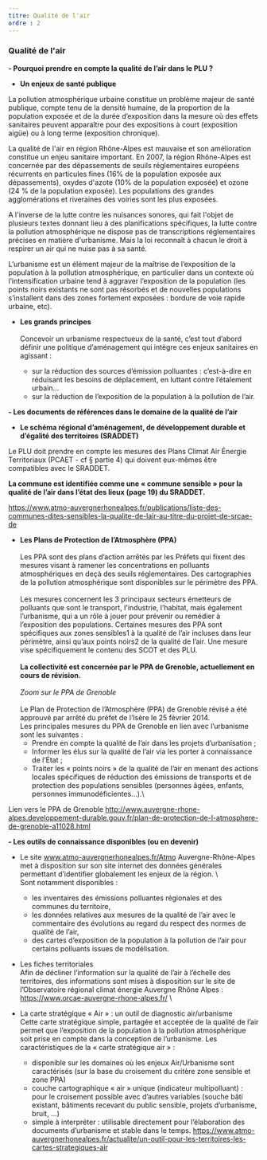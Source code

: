 ```yaml
---
titre: Qualité de l'air
ordre : 2
---
```

### Qualité de l'air

**- Pourquoi prendre en compte la qualité de l’air dans le PLU ?**

- **Un enjeux de santé publique**

La pollution atmosphérique urbaine constitue un problème majeur de santé publique, compte tenu de la densité humaine, de la proportion de la population exposée et de la durée d’exposition dans la mesure où des effets sanitaires peuvent apparaître pour des expositions à court (exposition aigüe) ou à long terme (exposition chronique).

La qualité de l'air en région Rhône-Alpes est mauvaise et son amélioration constitue un enjeu sanitaire important. En 2007, la région Rhône-Alpes est concernée par des dépassements de seuils réglementaires européens récurrents en particules fines (16% de la population exposée aux dépassements), oxydes d'azote (10% de la population exposée) et ozone (24 % de la population exposée). Les populations des grandes agglomérations et riveraines des voiries sont les plus exposées.

A l'inverse de la lutte contre les nuisances sonores, qui fait l'objet de plusieurs textes donnant lieu à des planifications spécifiques, la lutte contre la pollution atmosphérique ne dispose pas de transcriptions réglementaires précises en matière d'urbanisme. Mais la loi reconnaît à chacun le droit à respirer un air qui ne nuise pas à sa santé. 

L’urbanisme est un élément majeur de la maîtrise de l’exposition de la population à la pollution atmosphérique, en particulier dans un contexte où l’intensification urbaine tend à aggraver l’exposition de la population (les points noirs existants ne sont pas résorbés et de nouvelles populations s’installent dans des zones fortement exposées : bordure de voie rapide urbaine, etc).

- **Les grands principes**\
\
Concevoir un urbanisme respectueux de la santé, c’est tout d’abord définir une politique d’aménagement qui intègre ces enjeux sanitaires en agissant :
   
   - sur la réduction des sources d’émission polluantes : c’est-à-dire en réduisant les besoins de déplacement, en luttant contre l’étalement urbain...
   - sur la réduction de l’exposition de la population à la pollution de l’air.
          
**- Les documents de références dans le domaine de la qualité de l’air**

- **Le schéma régional d’aménagement, de développement durable et d’égalité des territoires (SRADDET)**

Le PLU doit prendre en compte les mesures des Plans Climat Air Énergie Territoriaux (PCAET - cf § partie 4) qui doivent eux-mêmes être compatibles avec le SRADDET.

**La commune est identifiée comme une « commune sensible »  pour la qualité de l’air dans l’état des lieux (page 19) du SRADDET.**

https://www.atmo-auvergnerhonealpes.fr/publications/liste-des-communes-dites-sensibles-la-qualite-de-lair-au-titre-du-projet-de-srcae-de


- **Les Plans de Protection de l’Atmosphère (PPA)**\
\
Les PPA sont des plans d’action arrêtés par les Préfets qui fixent des mesures visant à ramener les concentrations en polluants atmosphériques en deçà des seuils réglementaires. Des cartographies de la pollution atmosphérique sont disponibles sur le périmètre des PPA.\
\
Les mesures concernent les 3 principaux secteurs émetteurs de polluants que sont le transport, l'industrie, l’habitat, mais également l’urbanisme, qui a un rôle à jouer pour prévenir ou remédier à l’exposition des populations. Certaines mesures des PPA sont spécifiques aux zones sensibles1 à la qualité de l’air incluses dans leur périmètre, ainsi qu’aux points noirs2 de la qualité de l’air. Une mesure vise spécifiquement le contenu des SCOT et des PLU.\
\
**La collectivité est concernée par le PPA de Grenoble, actuellement en cours de révision.** \
\
*Zoom sur le PPA de Grenoble*\
\
Le Plan de Protection de l’Atmosphère (PPA) de Grenoble révisé a été approuvé par arrêté du préfet de l’Isère le 25 février 2014.
\
Les principales mesures du PPA de Grenoble en lien avec l’urbanisme sont les suivantes : 
  - Prendre en compte la qualité de l’air dans les projets d’urbanisation ;
  - Informer les élus sur la qualité de l’air via les porter à connaissance de l’État ;
  - Traiter les « points noirs » de la qualité de l’air en menant des actions locales spécifiques de réduction des émissions de transports et de protection des populations sensibles (personnes âgées, enfants, personnes immunodéficientes…).\

Lien vers le PPA de Grenoble
http://www.auvergne-rhone-alpes.developpement-durable.gouv.fr/plan-de-protection-de-l-atmosphere-de-grenoble-a11028.html

**- Les outils de connaissance disponibles (ou en devenir)**

- Le site  www.atmo-auvergnerhonealpes.fr/Atmo Auvergne-Rhône-Alpes met à disposition sur son site internet des données générales permettant d’identifier globalement les enjeux de la région.
\   
Sont notamment disponibles :
  - les inventaires des émissions polluantes régionales et des communes du territoire,
  - les données relatives aux mesures de la qualité de l’air avec le commentaire des évolutions au regard du respect des normes de qualité de l’air,
  - des cartes d’exposition de la population à la pollution de l’air pour certains polluants issues de modélisation.

- Les fiches territoriales
\
Afin de décliner l’information sur la qualité de l’air à l’échelle des territoires, des informations sont mises à disposition sur le site de l’Observatoire régional climat énergie Auvergne Rhône Alpes : https://www.orcae-auvergne-rhone-alpes.fr/
\
- La carte stratégique « Air » : un outil de diagnostic air/urbanisme 
\
Cette carte stratégique simple, partagée et acceptée de la qualité de l’air permet que l’exposition de la population à la pollution atmosphérique soit prise en compte dans la conception de l’urbanisme. 
Les caractéristiques de la « carte stratégique air » :
    - disponible sur les domaines où les enjeux Air/Urbanisme sont caractérisés (sur la base du croisement du critère zone sensible et zone PPA)
    - couche cartographique « air » unique (indicateur multipolluant) : pour le croisement possible avec d’autres variables (souche bâti existant, bâtiments recevant du public sensible, projets d’urbanisme, bruit, …)
    - simple à interpréter : utilisable directement pour l’élaboration des documents d’urbanisme et stable dans le temps.
https://www.atmo-auvergnerhonealpes.fr/actualite/un-outil-pour-les-territoires-les-cartes-strategiques-air


